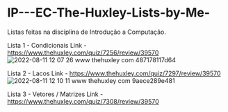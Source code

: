 # IP---EC-The-Huxley-Lists-by-Me-
Listas feitas na disciplina de Introdução a Computação.

Lista 1 - Condicionais 
Link - https://www.thehuxley.com/quiz/7256/review/39570
![2022-08-11 12 07 26 www thehuxley com 487178117d64](https://user-images.githubusercontent.com/99292799/184166335-fea869d4-924a-48f0-8c34-4af56a9b9048.png)

Lista 2 - Lacos
Link - https://www.thehuxley.com/quiz/7297/review/39570
![2022-08-11 12 10 11 www thehuxley com 9aece289e481](https://user-images.githubusercontent.com/99292799/184166923-68623e04-b1b4-4a30-920f-552ba5eff652.png)

Lista 3 - Vetores / Matrizes
Link - https://www.thehuxley.com/quiz/7308/review/39570
